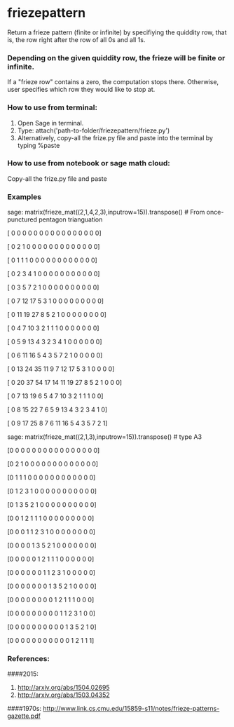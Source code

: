 # friezepattern
Return a frieze pattern (finite or infinite) by specifiying the quiddity row, that is, the row right after the row of all 0s and all 1s.

### Depending on the given quiddity row, the frieze will be finite or infinite.
If a "frieze row" contains a zero, the computation stops there.
Otherwise, user specifies which row they would like to stop at.

### How to use from terminal:
1. Open Sage in terminal.
2. Type: attach('path-to-folder/friezepattern/frieze.py')
3. Alternatively, copy-all the frize.py file and paste into the terminal by typing %paste

### How to use from notebook or sage math cloud:
Copy-all the frize.py file and paste 

### Examples
sage: matrix(frieze_mat((2,1,4,2,3),inputrow=15)).transpose() # From once-punctured pentagon trianguation

[ 0  0  0  0  0  0  0  0  0  0  0  0  0  0  0  0]

[ 0  2  1  0  0  0  0  0  0  0  0  0  0  0  0  0]

[ 0  1  1  1  0  0  0  0  0  0  0  0  0  0  0  0]

[ 0  2  3  4  1  0  0  0  0  0  0  0  0  0  0  0]

[ 0  3  5  7  2  1  0  0  0  0  0  0  0  0  0  0]

[ 0  7 12 17  5  3  1  0  0  0  0  0  0  0  0  0]

[ 0 11 19 27  8  5  2  1  0  0  0  0  0  0  0  0]

[ 0  4  7 10  3  2  1  1  1  0  0  0  0  0  0  0]

[ 0  5  9 13  4  3  2  3  4  1  0  0  0  0  0  0]

[ 0  6 11 16  5  4  3  5  7  2  1  0  0  0  0  0]

[ 0 13 24 35 11  9  7 12 17  5  3  1  0  0  0  0]

[ 0 20 37 54 17 14 11 19 27  8  5  2  1  0  0  0]

[ 0  7 13 19  6  5  4  7 10  3  2  1  1  1  0  0]

[ 0  8 15 22  7  6  5  9 13  4  3  2  3  4  1  0]

[ 0  9 17 25  8  7  6 11 16  5  4  3  5  7  2  1]

sage: matrix(frieze_mat((2,1,3),inputrow=15)).transpose() # type A3

[0 0 0 0 0 0 0 0 0 0 0 0 0 0 0 0]


[0 2 1 0 0 0 0 0 0 0 0 0 0 0 0 0]

[0 1 1 1 0 0 0 0 0 0 0 0 0 0 0 0]

[0 1 2 3 1 0 0 0 0 0 0 0 0 0 0 0]

[0 1 3 5 2 1 0 0 0 0 0 0 0 0 0 0]

[0 0 1 2 1 1 1 0 0 0 0 0 0 0 0 0]

[0 0 0 1 1 2 3 1 0 0 0 0 0 0 0 0]

[0 0 0 0 1 3 5 2 1 0 0 0 0 0 0 0]

[0 0 0 0 0 1 2 1 1 1 0 0 0 0 0 0]

[0 0 0 0 0 0 1 1 2 3 1 0 0 0 0 0]

[0 0 0 0 0 0 0 1 3 5 2 1 0 0 0 0]

[0 0 0 0 0 0 0 0 1 2 1 1 1 0 0 0]

[0 0 0 0 0 0 0 0 0 1 1 2 3 1 0 0]

[0 0 0 0 0 0 0 0 0 0 1 3 5 2 1 0]

[0 0 0 0 0 0 0 0 0 0 0 1 2 1 1 1]

### References:
####2015:
1. http://arxiv.org/abs/1504.02695
2. http://arxiv.org/abs/1503.04352

####1970s:
http://www.link.cs.cmu.edu/15859-s11/notes/frieze-patterns-gazette.pdf
